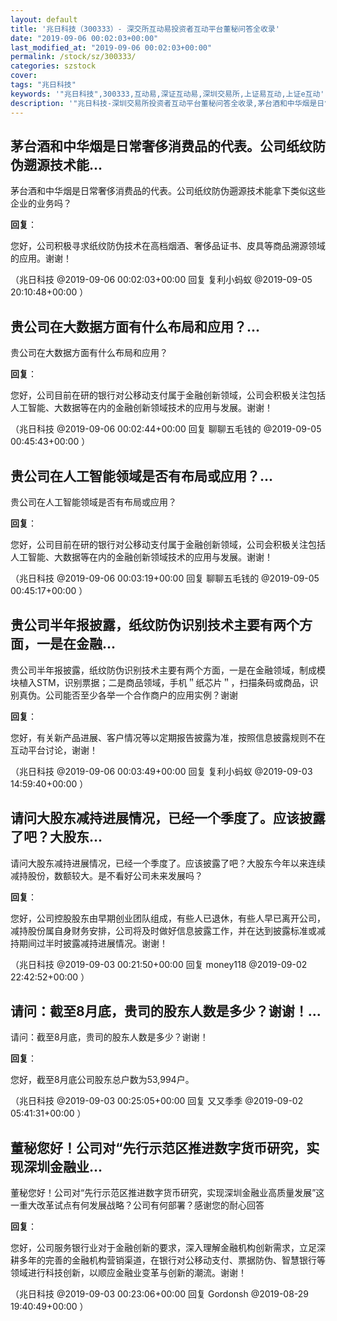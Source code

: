 ```yaml
---
layout: default
title: '兆日科技（300333）- 深交所互动易投资者互动平台董秘问答全收录'
date: "2019-09-06 00:02:03+00:00"
last_modified_at: "2019-09-06 00:02:03+00:00"
permalink: /stock/sz/300333/
categories: szstock
cover: 
tags: "兆日科技"
keywords: '"兆日科技",300333,互动易,深证互动易,深圳交易所,上证易互动,上证e互动'
description: '"兆日科技-深圳交易所投资者互动平台董秘问答全收录,茅台酒和中华烟是日常奢侈消费品的代表。公司纸纹防伪遡源技术能拿下类似这些企业的业务吗？"'
---
```


## 茅台酒和中华烟是日常奢侈消费品的代表。公司纸纹防伪遡源技术能...

茅台酒和中华烟是日常奢侈消费品的代表。公司纸纹防伪遡源技术能拿下类似这些企业的业务吗？

**回复**：

您好，公司积极寻求纸纹防伪技术在高档烟酒、奢侈品证书、皮具等商品溯源领域的应用。谢谢！ 

（兆日科技  @2019-09-06 00:02:03+00:00 回复 复利小蚂蚁  @2019-09-05 20:10:48+00:00 ）

## 贵公司在大数据方面有什么布局和应用？...

贵公司在大数据方面有什么布局和应用？

**回复**：

您好，公司目前在研的银行对公移动支付属于金融创新领域，公司会积极关注包括人工智能、大数据等在内的金融创新领域技术的应用与发展。谢谢！ 

（兆日科技  @2019-09-06 00:02:44+00:00 回复 聊聊五毛钱的  @2019-09-05 00:45:43+00:00 ）

## 贵公司在人工智能领域是否有布局或应用？...

贵公司在人工智能领域是否有布局或应用？

**回复**：

您好，公司目前在研的银行对公移动支付属于金融创新领域，公司会积极关注包括人工智能、大数据等在内的金融创新领域技术的应用与发展。谢谢！ 

（兆日科技  @2019-09-06 00:03:19+00:00 回复 聊聊五毛钱的  @2019-09-05 00:45:17+00:00 ）

## 贵公司半年报披露，纸纹防伪识别技术主要有两个方面，一是在金融...

贵公司半年报披露，纸纹防伪识别技术主要有两个方面，一是在金融领域，制成模块植入STM，识别票据；二是商品领域，手机＂纸芯片＂，扫描条码或商品，识别真伪。公司能否至少各举一个合作商户的应用实例？谢谢

**回复**：

您好，有关新产品进展、客户情况等以定期报告披露为准，按照信息披露规则不在互动平台讨论，谢谢！ 

（兆日科技  @2019-09-06 00:03:49+00:00 回复 复利小蚂蚁  @2019-09-03 14:59:40+00:00 ）

## 请问大股东减持进展情况，已经一个季度了。应该披露了吧？大股东...

请问大股东减持进展情况，已经一个季度了。应该披露了吧？大股东今年以来连续减持股份，数额较大。是不看好公司未来发展吗？

**回复**：

您好，公司控股股东由早期创业团队组成，有些人已退休，有些人早已离开公司，减持股份属自身财务安排，公司将及时做好信息披露工作，并在达到披露标准或减持期间过半时披露减持进展情况。谢谢！ 

（兆日科技  @2019-09-03 00:21:50+00:00 回复 money118  @2019-09-02 22:42:52+00:00 ）

## 请问：截至8月底，贵司的股东人数是多少？谢谢！...

请问：截至8月底，贵司的股东人数是多少？谢谢！

**回复**：

您好，截至8月底公司股东总户数为53,994户。 

（兆日科技  @2019-09-03 00:25:05+00:00 回复 又又季季  @2019-09-02 05:41:31+00:00 ）

## 董秘您好！公司对“先行示范区推进数字货币研究，实现深圳金融业...

董秘您好！公司对“先行示范区推进数字货币研究，实现深圳金融业高质量发展”这一重大改革试点有何发展战略？公司有何部署？感谢您的耐心回答

**回复**：

您好，公司服务银行业对于金融创新的要求，深入理解金融机构创新需求，立足深耕多年的完善的金融机构营销渠道，在银行对公移动支付、票据防伪、智慧银行等领域进行科技创新，以顺应金融业变革与创新的潮流。谢谢！ 

（兆日科技  @2019-09-03 00:23:06+00:00 回复 Gordonsh  @2019-08-29 19:40:49+00:00 ）

